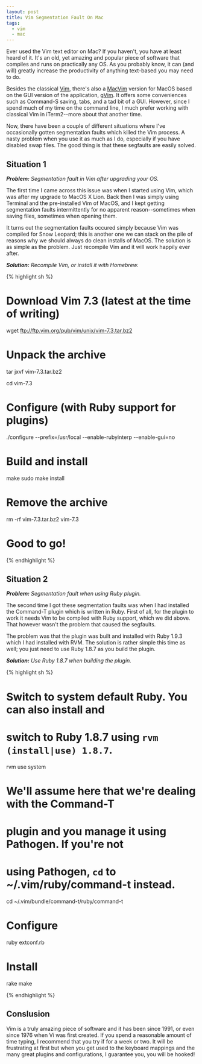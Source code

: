 ```yaml
---
layout: post
title: Vim Segmentation Fault On Mac
tags:
  - vim
  - mac
---
```


Ever used the Vim text editor on Mac? If you haven't, you have at least heard of it. It's an old, yet amazing and popular piece of software that compiles and runs on practically any OS. As you probably know, it can (and will) greatly increase the productivity of anything text-based you may need to do.

Besides the classical <a href="http://vim.org">Vim</a>, there's also a <a href="http://code.google.com/p/macvim/">MacVim</a> version for MacOS based on the GUI version of the application, <a href="http://vim.org">gVim</a>. It offers some conveniences such as Command-S saving, tabs, and a tad bit of a GUI. However, since I spend much of my time on the command line, I much prefer working with classical Vim in iTerm2--more about that another time.

Now, there have been a couple of different situations where I've occasionally gotten segmentation faults which killed the Vim process. A nasty problem when you use it as much as I do, especially if you have disabled swap files. The good thing is that these segfaults are easily solved.

## Situation 1

_**Problem:** Segmentation fault in Vim after upgrading your OS._

The first time I came across this issue was when I started using Vim, which was after my upgrade to MacOS X Lion. Back then I was simply using Terminal and the pre-installed Vim of MacOS, and I kept getting segmentation faults intermittently for no apparent reason--sometimes when saving files, sometimes when opening them.

It turns out the segmentation faults occured simply because Vim was compiled for Snow Leopard; this is another one we can stack on the pile of reasons why we should always do clean installs of MacOS. The solution is as simple as the problem. Just recompile Vim and it will work happily ever after.

_**Solution:** Recompile Vim, or install it with Homebrew._

{% highlight sh %}

# Download Vim 7.3 (latest at the time of writing)
wget ftp://ftp.vim.org/pub/vim/unix/vim-7.3.tar.bz2

# Unpack the archive
tar jxvf vim-7.3.tar.bz2

cd vim-7.3

# Configure (with Ruby support for plugins)
./configure --prefix=/usr/local --enable-rubyinterp --enable-gui=no

# Build and install
make
sudo make install

# Remove the archive
rm -rf vim-7.3.tar.bz2 vim-7.3

# Good to go!

{% endhighlight %}

## Situation 2

_**Problem:** Segmentation fault when using Ruby plugin._

The second time I got these segmentation faults was when I had installed the Command-T plugin which is written in Ruby. First of all, for the plugin to work it needs Vim to be compiled with Ruby support, which we did above. That however wasn't the problem that caused the segfaults.

The problem was that the plugin was built and installed with Ruby 1.9.3 which I had installed with RVM. The solution is rather simple this time as well; you just need to use Ruby 1.8.7 as you build the plugin.

_**Solution:** Use Ruby 1.8.7 when building the plugin._

{% highlight sh %}

# Switch to system default Ruby. You can also install and
# switch to Ruby 1.8.7 using `rvm (install|use) 1.8.7`.
rvm use system

# We'll assume here that we're dealing with the Command-T
# plugin and you manage it using Pathogen. If you're not
# using Pathogen, `cd` to ~/.vim/ruby/command-t instead.
cd ~/.vim/bundle/command-t/ruby/command-t

# Configure
ruby extconf.rb

# Install
rake make

{% endhighlight %}

## Conslusion

Vim is a truly amazing piece of software and it has been since 1991, or even since 1976 when Vi was first created. If you spend a reasonable amount of time typing, I recommend that you try if for a week or two. It will be frustrating at first but when you get used to the keyboard mappings and the many great plugins and configurations, I guarantee you, you will be hooked!
